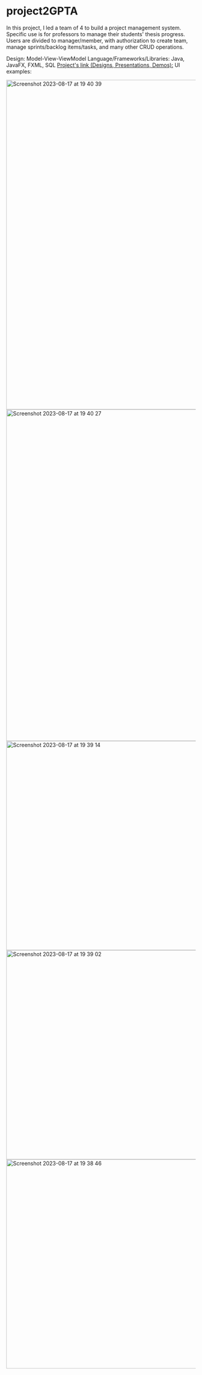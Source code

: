 # project2GPTA
In this project, I led a team of 4 to build a project management system. Specific use is for professors to manage their students' thesis progress. Users are divided to manager/member, with authorization to create team, manage sprints/backlog items/tasks, and many other CRUD operations.

Design: Model-View-ViewModel
Language/Frameworks/Libraries: Java, JavaFX, FXML, SQL
[Project's link (Designs, Presentations, Demos):](https://drive.google.com/drive/folders/1y_x9ihoeJNq1VWwB_V3d0UdEZAMEdHFH?usp=sharing) 
UI examples:

<img width="876" alt="Screenshot 2023-08-17 at 19 40 39" src="https://github.com/phamm25/project-management/assets/122081592/d395275f-5895-4279-9e26-0cdc941783b4">
<img width="881" alt="Screenshot 2023-08-17 at 19 40 27" src="https://github.com/phamm25/project-management/assets/122081592/b2fc6db1-f9a4-4c39-a41f-1aa806bc3633">
<img width="556" alt="Screenshot 2023-08-17 at 19 39 14" src="https://github.com/phamm25/project-management/assets/122081592/45899f5d-9580-4ccd-9c1a-a7627caec1ba">
<img width="556" alt="Screenshot 2023-08-17 at 19 39 02" src="https://github.com/phamm25/project-management/assets/122081592/9032da14-9b7e-481c-b68b-1a3e2400d408">
<img width="556" alt="Screenshot 2023-08-17 at 19 38 46" src="https://github.com/phamm25/project-management/assets/122081592/5db1b421-295d-4a84-b370-5498f46c474e">

